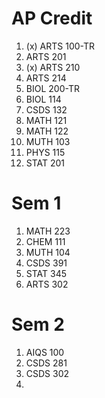 # AP Credit

1. (x) ARTS 100-TR
2. ARTS 201
3. (x) ARTS 210
4. ARTS 214
5. BIOL 200-TR
6. BIOL 114
7. CSDS 132
8. MATH 121
9. MATH 122
10. MUTH 103
11. PHYS 115
12. STAT 201

# Sem 1

1. MATH 223
2. CHEM 111
3. MUTH 104
4. CSDS 391
5. STAT 345
6. ARTS 302

# Sem 2

1. AIQS 100
2. CSDS 281
3. CSDS 302
4. 